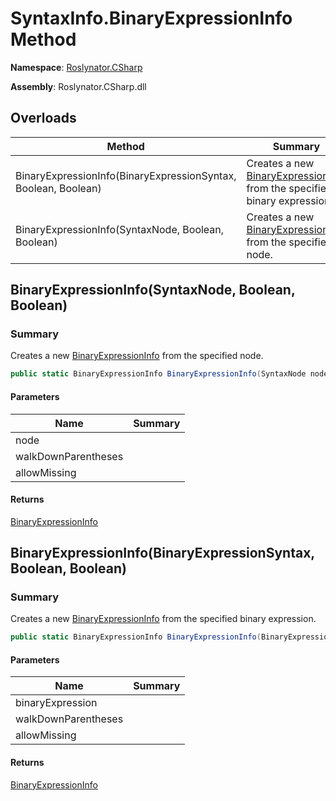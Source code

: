 # SyntaxInfo\.BinaryExpressionInfo Method

**Namespace**: [Roslynator.CSharp](../../README.md)

**Assembly**: Roslynator\.CSharp\.dll

## Overloads

| Method | Summary |
| ------ | ------- |
| BinaryExpressionInfo\(BinaryExpressionSyntax, Boolean, Boolean\) | Creates a new [BinaryExpressionInfo](../../Syntax/BinaryExpressionInfo/README.md) from the specified binary expression\. |
| BinaryExpressionInfo\(SyntaxNode, Boolean, Boolean\) | Creates a new [BinaryExpressionInfo](../../Syntax/BinaryExpressionInfo/README.md) from the specified node\. |

## BinaryExpressionInfo\(SyntaxNode, Boolean, Boolean\)

### Summary

Creates a new [BinaryExpressionInfo](../../Syntax/BinaryExpressionInfo/README.md) from the specified node\.

```csharp
public static BinaryExpressionInfo BinaryExpressionInfo(SyntaxNode node, bool walkDownParentheses = true, bool allowMissing = false)
```

#### Parameters

| Name | Summary |
| ---- | ------- |
| node | |
| walkDownParentheses | |
| allowMissing | |

#### Returns

[BinaryExpressionInfo](../../Syntax/BinaryExpressionInfo/README.md)

## BinaryExpressionInfo\(BinaryExpressionSyntax, Boolean, Boolean\)

### Summary

Creates a new [BinaryExpressionInfo](../../Syntax/BinaryExpressionInfo/README.md) from the specified binary expression\.

```csharp
public static BinaryExpressionInfo BinaryExpressionInfo(BinaryExpressionSyntax binaryExpression, bool walkDownParentheses = true, bool allowMissing = false)
```

#### Parameters

| Name | Summary |
| ---- | ------- |
| binaryExpression | |
| walkDownParentheses | |
| allowMissing | |

#### Returns

[BinaryExpressionInfo](../../Syntax/BinaryExpressionInfo/README.md)

